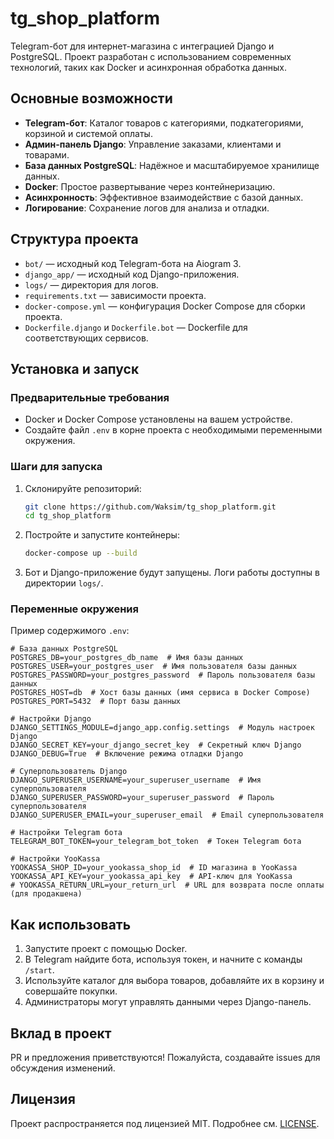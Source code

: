 # tg_shop_platform

Telegram-бот для интернет-магазина с интеграцией Django и PostgreSQL. Проект разработан с использованием современных технологий, таких как Docker и асинхронная обработка данных.

## Основные возможности

- **Telegram-бот**: Каталог товаров с категориями, подкатегориями, корзиной и системой оплаты.
- **Админ-панель Django**: Управление заказами, клиентами и товарами.
- **База данных PostgreSQL**: Надёжное и масштабируемое хранилище данных.
- **Docker**: Простое развертывание через контейнеризацию.
- **Асинхронность**: Эффективное взаимодействие с базой данных.
- **Логирование**: Сохранение логов для анализа и отладки.

## Структура проекта

- `bot/` — исходный код Telegram-бота на Aiogram 3.
- `django_app/` — исходный код Django-приложения.
- `logs/` — директория для логов.
- `requirements.txt` — зависимости проекта.
- `docker-compose.yml` — конфигурация Docker Compose для сборки проекта.
- `Dockerfile.django` и `Dockerfile.bot` — Dockerfile для соответствующих сервисов.

## Установка и запуск

### Предварительные требования
- Docker и Docker Compose установлены на вашем устройстве.
- Создайте файл `.env` в корне проекта с необходимыми переменными окружения.

### Шаги для запуска

1. Склонируйте репозиторий:
   ```bash
   git clone https://github.com/Waksim/tg_shop_platform.git
   cd tg_shop_platform
   ```

2. Постройте и запустите контейнеры:
   ```bash
   docker-compose up --build
   ```

3. Бот и Django-приложение будут запущены. Логи работы доступны в директории `logs/`.

### Переменные окружения
Пример содержимого `.env`:
```env
# База данных PostgreSQL
POSTGRES_DB=your_postgres_db_name  # Имя базы данных
POSTGRES_USER=your_postgres_user  # Имя пользователя базы данных
POSTGRES_PASSWORD=your_postgres_password  # Пароль пользователя базы данных
POSTGRES_HOST=db  # Хост базы данных (имя сервиса в Docker Compose)
POSTGRES_PORT=5432  # Порт базы данных

# Настройки Django
DJANGO_SETTINGS_MODULE=django_app.config.settings  # Модуль настроек Django
DJANGO_SECRET_KEY=your_django_secret_key  # Секретный ключ Django
DJANGO_DEBUG=True  # Включение режима отладки Django

# Суперпользователь Django
DJANGO_SUPERUSER_USERNAME=your_superuser_username  # Имя суперпользователя
DJANGO_SUPERUSER_PASSWORD=your_superuser_password  # Пароль суперпользователя
DJANGO_SUPERUSER_EMAIL=your_superuser_email  # Email суперпользователя

# Настройки Telegram бота
TELEGRAM_BOT_TOKEN=your_telegram_bot_token  # Токен Telegram бота

# Настройки YooKassa
YOOKASSA_SHOP_ID=your_yookassa_shop_id  # ID магазина в YooKassa
YOOKASSA_API_KEY=your_yookassa_api_key  # API-ключ для YooKassa
# YOOKASSA_RETURN_URL=your_return_url  # URL для возврата после оплаты (для продакшена)
```

## Как использовать

1. Запустите проект с помощью Docker.
2. В Telegram найдите бота, используя токен, и начните с команды `/start`.
3. Используйте каталог для выбора товаров, добавляйте их в корзину и совершайте покупки.
4. Администраторы могут управлять данными через Django-панель.

## Вклад в проект
PR и предложения приветствуются! Пожалуйста, создавайте issues для обсуждения изменений.

## Лицензия
Проект распространяется под лицензией MIT. Подробнее см. [LICENSE](LICENSE).

